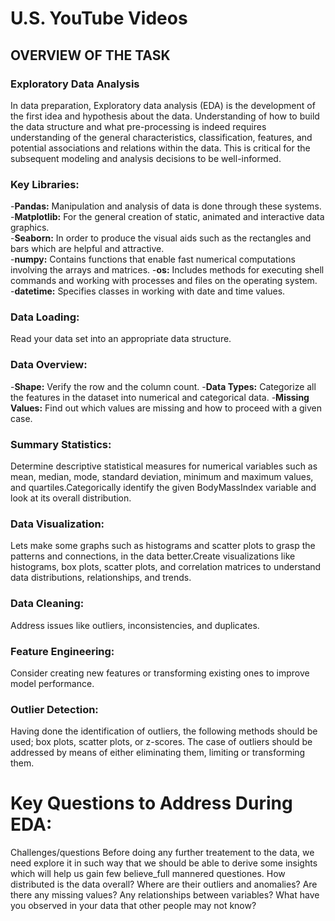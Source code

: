 # U.S. YouTube Videos

## OVERVIEW OF THE TASK 

### Exploratory Data Analysis
In data preparation, Exploratory data analysis (EDA) is the development of the first idea and hypothesis about the data. Understanding of how to build the data structure and what pre-processing is indeed requires understanding of the general characteristics, classification, features, and potential associations and relations within the data. This is critical for the subsequent modeling and analysis decisions to be well-informed.

### Key Libraries:
-__Pandas:__ Manipulation and analysis of data is done through these systems.  
-__Matplotlib:__ For the general creation of static, animated and interactive data graphics.  
-__Seaborn:__ In order to produce the visual aids such as the rectangles and bars which are helpful and attractive.  
-__numpy:__ Contains functions that enable fast numerical computations involving the arrays and matrices.
-__os:__ Includes methods for executing shell commands and working with processes and files on the operating system.  
-__datetime:__ Specifies classes in working with date and time values.

### Data Loading:
Read your data set into an appropriate data structure.  
### Data Overview: 
-__Shape:__ Verify the row and the column count.
-__Data Types:__ Categorize all the features in the dataset into numerical and categorical data.
-__Missing Values:__ Find out which values are missing and how to proceed with a given case.
### Summary Statistics: 
Determine descriptive statistical measures for numerical variables such as mean, median, mode, standard deviation, minimum and maximum values, and quartiles.Categorically identify the given BodyMassIndex variable and look at its overall distribution.  
### Data Visualization:
Lets make some graphs such as histograms and scatter plots to grasp the patterns and connections, in the data better.Create visualizations like histograms, box plots, scatter plots, and correlation matrices to understand data distributions, relationships, and trends.
### Data Cleaning:
Address issues like outliers, inconsistencies, and duplicates. 
### Feature Engineering:
Consider creating new features or transforming existing ones to improve model performance. 
### Outlier Detection:
Having done the identification of outliers, the following methods should be used; box plots, scatter plots, or z-scores.
The case of outliers should be addressed by means of either eliminating them, limiting or transforming them.

# Key Questions to Address During EDA:
Challenges/questions Before doing any further treatement to the data, we need explore it in such way that we should be able to derive some insights which will help us gain few believe_full mannered questiones.
How distributed is the data overall?
Where are their outliers and anomalies?
Are there any missing values?
Any relationships between variables?
What have you observed in your data that other people may not know?


